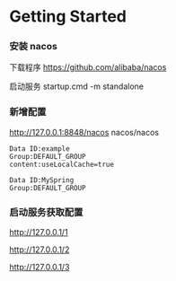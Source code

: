 # Getting Started

### 安装 nacos

下载程序 https://github.com/alibaba/nacos

启动服务 startup.cmd -m standalone

### 新增配置

http://127.0.0.1:8848/nacos  nacos/nacos

```
Data ID:example
Group:DEFAULT_GROUP
content:useLocalCache=true

Data ID:MySpring
Group:DEFAULT_GROUP

```



### 启动服务获取配置

http://127.0.0.1/1

http://127.0.0.1/2

http://127.0.0.1/3

 


